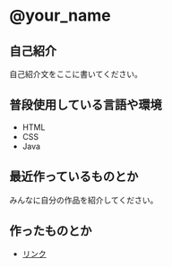 # @your_name

## 自己紹介

自己紹介文をここに書いてください。

## 普段使用している言語や環境

- HTML
- CSS
- Java

## 最近作っているものとか

みんなに自分の作品を紹介してください。

## 作ったものとか

- [リンク]()

